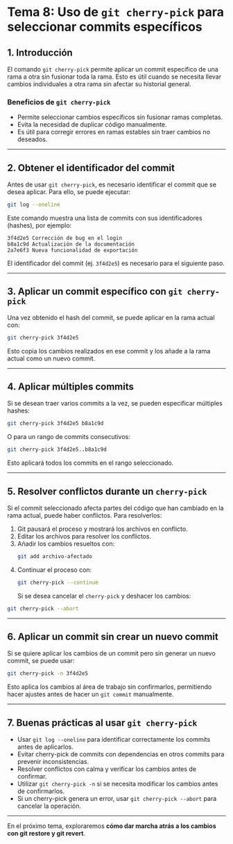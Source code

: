 # **Tema 8: Uso de `git cherry-pick` para seleccionar commits específicos**

## **1. Introducción**

El comando `git cherry-pick` permite aplicar un commit específico de una rama a otra sin fusionar toda la rama. Esto es útil cuando se necesita llevar cambios individuales a otra rama sin afectar su historial general.

### **Beneficios de `git cherry-pick`**

- Permite seleccionar cambios específicos sin fusionar ramas completas.
- Evita la necesidad de duplicar código manualmente.
- Es útil para corregir errores en ramas estables sin traer cambios no deseados.

---

## **2. Obtener el identificador del commit**

Antes de usar `git cherry-pick`, es necesario identificar el commit que se desea aplicar. Para ello, se puede ejecutar:

```bash
git log --oneline
```

Este comando muestra una lista de commits con sus identificadores (hashes), por ejemplo:

```
3f4d2e5 Corrección de bug en el login
b8a1c9d Actualización de la documentación
2a7e6f3 Nueva funcionalidad de exportación
```

El identificador del commit (ej. `3f4d2e5`) es necesario para el siguiente paso.

---

## **3. Aplicar un commit específico con `git cherry-pick`**

Una vez obtenido el hash del commit, se puede aplicar en la rama actual con:

```bash
git cherry-pick 3f4d2e5
```

Esto copia los cambios realizados en ese commit y los añade a la rama actual como un nuevo commit.

---

## **4. Aplicar múltiples commits**

Si se desean traer varios commits a la vez, se pueden especificar múltiples hashes:

```bash
git cherry-pick 3f4d2e5 b8a1c9d
```

O para un rango de commits consecutivos:

```bash
git cherry-pick 3f4d2e5..b8a1c9d
```

Esto aplicará todos los commits en el rango seleccionado.

---

## **5. Resolver conflictos durante un `cherry-pick`**

Si el commit seleccionado afecta partes del código que han cambiado en la rama actual, puede haber conflictos. Para resolverlos:

1. Git pausará el proceso y mostrará los archivos en conflicto.
2. Editar los archivos para resolver los conflictos.
3. Añadir los cambios resueltos con:
   ```bash
   git add archivo-afectado
   ```
4. Continuar el proceso con:
   ```bash
   git cherry-pick --continue
   ```
   Si se desea cancelar el `cherry-pick` y deshacer los cambios:

```bash
git cherry-pick --abort
```

---

## **6. Aplicar un commit sin crear un nuevo commit**

Si se quiere aplicar los cambios de un commit pero sin generar un nuevo commit, se puede usar:

```bash
git cherry-pick -n 3f4d2e5
```

Esto aplica los cambios al área de trabajo sin confirmarlos, permitiendo hacer ajustes antes de hacer un `git commit` manualmente.

---

## **7. Buenas prácticas al usar `git cherry-pick`**

- Usar `git log --oneline` para identificar correctamente los commits antes de aplicarlos.
- Evitar cherry-pick de commits con dependencias en otros commits para prevenir inconsistencias.
- Resolver conflictos con calma y verificar los cambios antes de confirmar.
- Utilizar `git cherry-pick -n` si se necesita modificar los cambios antes de confirmarlos.
- Si un cherry-pick genera un error, usar `git cherry-pick --abort` para cancelar la operación.

---

En el próximo tema, exploraremos **cómo dar marcha atrás a los cambios con git restore y git revert**.
